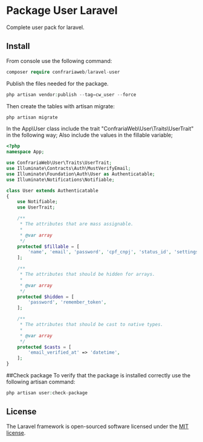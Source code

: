 # Package User Laravel
Complete user pack for laravel.

## Install
From console use the following command:
```php
composer require confrariaweb/laravel-user
```

Publish the files needed for the package.
```php
php artisan vendor:publish --tag=cw_user --force
```

Then create the tables with artisan migrate:
```php
php artisan migrate
```

In the App\User class include the trait "ConfrariaWeb\User\Traits\UserTrait" in the following way;
Also include the values in the fillable variable;
```php
<?php
namespace App;

use ConfrariaWeb\User\Traits\UserTrait;
use Illuminate\Contracts\Auth\MustVerifyEmail;
use Illuminate\Foundation\Auth\User as Authenticatable;
use Illuminate\Notifications\Notifiable;

class User extends Authenticatable
{
    use Notifiable;
    use UserTrait;

    /**
     * The attributes that are mass assignable.
     *
     * @var array
     */
    protected $fillable = [
        'name', 'email', 'password', 'cpf_cnpj', 'status_id', 'settings'
    ];

    /**
     * The attributes that should be hidden for arrays.
     *
     * @var array
     */
    protected $hidden = [
        'password', 'remember_token',
    ];

    /**
     * The attributes that should be cast to native types.
     *
     * @var array
     */
    protected $casts = [
        'email_verified_at' => 'datetime',
    ];
}
```

##Check package
To verify that the package is installed correctly use the following artisan command:
```php
php artisan user:check-package
```

## License
The Laravel framework is open-sourced software licensed under the [MIT license](https://opensource.org/licenses/MIT).
